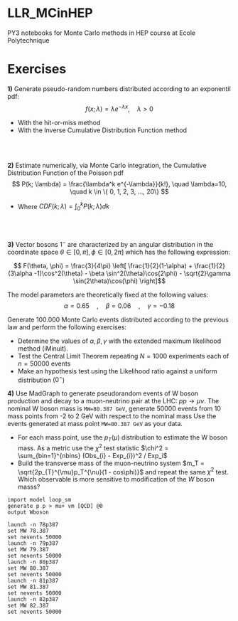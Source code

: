 # LLR_MCinHEP
PY3 notebooks for Monte Carlo methods in HEP course at Ecole Polytechnique 


# Exercises 

**1)** Generate pseudo-random numbers distributed according to an exponentil pdf:
$$ f(x; \lambda) = \lambda e^{-\lambda x}, \quad \lambda > 0$$
- With the hit-or-miss method 
- With the Inverse Cumulative Distribution Function method 

<br/><br/>

**2)** Estimate numerically, via Monte Carlo integration, the Cumulative Distribution Function of the Poisson pdf 
$$ P(k; \lambda) = \frac{\lambda^k e^{-\lambda}}{k!}, \quad \lambda=10, \quad k \in \{ 0, 1, 2, 3, ..., 20\} $$
-  Where $CDF(k;\lambda) = \int_{0}^{k} P(k; \lambda) dk$


<br/><br/>

**3)**  Vector bosons $1^{-}$ are characterized by an angular distribution in the coordinate space $\theta \in [0, \pi], \phi \in [0, 2\pi]$ which has the following expression:


$$  F(\theta, \phi) = \frac{3}{4\pi} \left[ \frac{1}{2}(1-\alpha) + \frac{1}{2}(3\alpha -1)\cos^2(\theta) - \beta \sin^2(\theta)\cos(2\phi) - \sqrt{2}\gamma \sin(2\theta)\cos(\phi) \right]$$

The model parameters are theoretically fixed at the following values:
$$ \alpha=0.65 \quad,\quad \beta=0.06 \quad,\quad  \gamma=−0.18$$

Generate 100.000  Monte Carlo events distributed according to the previous law and perform the following exercises:

- Determine the values of $\alpha, \beta, \gamma$ with the extended maximum likelihood method (iMinuit).
- Test the Central Limit Theorem repeating $N=1000$ experiments each of $n=50000$ events
- Make an hypothesis test using the Likelihood ratio against a uniform distribution ($0^{-}$)


**4)** Use MadGraph to generate pseudorandom events of W boson production and decay to a muon-neutrino pair at the LHC:  $p p \rightarrow \mu\nu$. The nominal W boson mass is `MW=80.387 GeV`, generate 50000 events from 10 mass points from -2 to 2 GeV with respect to the nominal mass Use the events generated at mass point `MW=80.387 GeV` as your data.
- For each mass point, use the $p_T(\mu)$ distribution to estimate the W boson mass. As a metric use the $\chi^2$ test statistic $\chi^2 = \sum_{bin=1}^{nbins} (Obs_{i} - Exp_{i})^2 / Exp_i$
- Build the transverse mass of the muon-neutrino system $m_T = \sqrt{2p_{T}^{\mu}p_T^{\nu}(1 - cos\phi)}$ and repeat the same $\chi^2$ test. Which observable is more sensitive to modification of the $W$ boson masss?

```
import model loop_sm
generate p p > mu+ vm [QCD] @0
output Wboson

launch -n 78p387
set MW 78.387
set nevents 50000
launch -n 79p387
set MW 79.387
set nevents 50000
launch -n 80p387
set MW 80.387
set nevents 50000
launch -n 81p387
set MW 81.387
set nevents 50000
launch -n 82p387
set MW 82.387
set nevents 50000
```